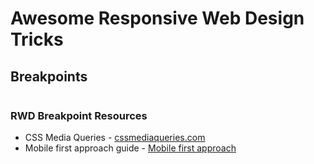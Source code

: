 # Awesome Responsive Web Design Tricks

## Breakpoints

```

```

### RWD Breakpoint Resources

* CSS Media Queries - [cssmediaqueries.com](http://cssmediaqueries.com/)
* Mobile first approach guide - [Mobile first approach](https://responsivedesign.is/strategy/page-layout/)